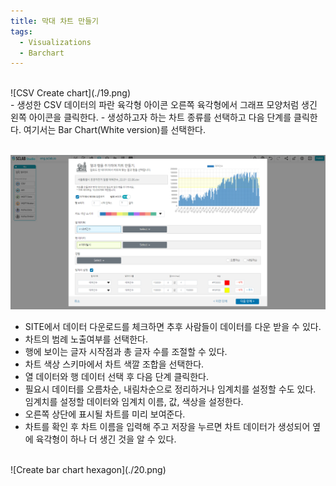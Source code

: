 ```yaml
---
title: 막대 차트 만들기
tags:
  - Visualizations
  - Barchart
---
```

<br/>
![CSV Create chart](./19.png)
<br/>
- 생성한 CSV 데이터의 파란 육각형 아이콘 오른쪽 육각형에서 그래프 모양처럼 생긴 왼쪽 아이콘을 클릭한다.
- 생성하고자 하는 차트 종류를 선택하고 다음 단계를 클릭한다. 여기서는 Bar Chart(White version)를 선택한다.
<br/><br/>

![Create a bar chart](./17.png)
- SITE에서 데이터 다운로드를 체크하면 추후 사람들이 데이터를 다운 받을 수 있다.
- 차트의 범례 노출여부를 선택한다.
- 행에 보이는 글자 시작점과 총 글자 수를 조절할 수 있다.
- 차트 색상 스키마에서 차트 색깔 조합을 선택한다.
- 열 데이터와 행 데이터 선택 후 다음 단계 클릭한다.
- 필요시 데이터를 오름차순, 내림차순으로 정리하거나 임계치를 설정할 수도 있다. 임계치를 설정할 데이터와 임계치 이름, 값, 색상을 설정한다.
- 오른쪽 상단에 표시될 차트를 미리 보여준다.
- 차트를 확인 후 차트 이름을 입력해 주고 저장을 누르면 차트 데이터가 생성되어 옆에 육각형이 하나 더 생긴 것을 알 수 있다.
<br/>
![Create bar chart hexagon](./20.png)
<br/><br/>